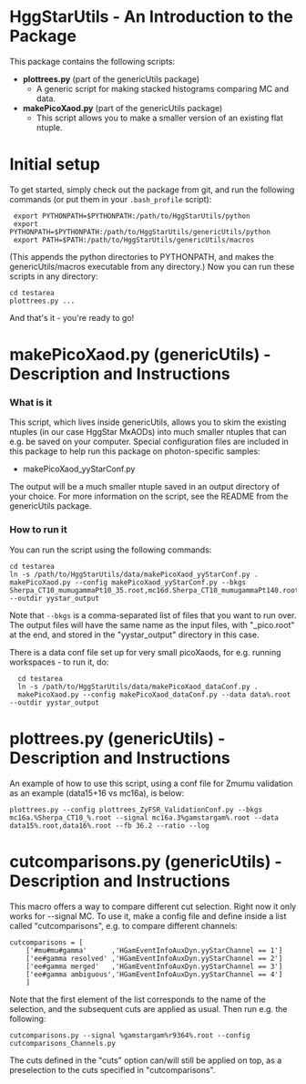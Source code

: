 HggStarUtils - An Introduction to the Package
================

This package contains the following scripts:

 - **plottrees.py** (part of the genericUtils package)
   - A generic script for making stacked histograms comparing MC and data.
 - **makePicoXaod.py** (part of the genericUtils package)
   - This script allows you to make a smaller version of an existing flat ntuple.

Initial setup
==================

To get started, simply check out the package from git, and run the following commands
(or put them in your `.bash_profile` script):

     export PYTHONPATH=$PYTHONPATH:/path/to/HggStarUtils/python
     export PYTHONPATH=$PYTHONPATH:/path/to/HggStarUtils/genericUtils/python
     export PATH=$PATH:/path/to/HggStarUtils/genericUtils/macros

(This appends the python directories to PYTHONPATH, and makes the genericUtils/macros executable from
any directory.) Now you can run these scripts in any directory:

    cd testarea
    plottrees.py ...

And that's it - you're ready to go!

**makePicoXaod.py** (genericUtils) - Description and Instructions
==================

### What is it

This script, which lives inside genericUtils,
allows you to skim the existing ntuples (in our case HggStar MxAODs)
into much smaller ntuples that can e.g. be saved on your computer. Special configuration files are
included in this package to help run this package on photon-specific samples:
 - makePicoXaod_yyStarConf.py

The output will be a much smaller ntuple saved in an output directory of your choice.
For more information on the script, see the README from the genericUtils package.

### How to run it

You can run the script using the following commands:

    cd testarea
    ln -s /path/to/HggStarUtils/data/makePicoXaod_yyStarConf.py .
    makePicoXaod.py --config makePicoXaod_yyStarConf.py --bkgs Sherpa_CT10_mumugammaPt10_35.root,mc16d.Sherpa_CT10_mumugammaPt140.root --outdir yystar_output
    
Note that `--bkgs` is a comma-separated list of files that you want to run over. The output
files will have the same name as the input files, with "_pico.root" at the end, and stored
in the "yystar_output" directory in this case.

There is a data conf file set up for very small picoXaods, for e.g. running workspaces - to run it, do:

      cd testarea
      ln -s /path/to/HggStarUtils/data/makePicoXaod_dataConf.py .
      makePicoXaod.py --config makePicoXaod_dataConf.py --data data%.root --outdir yystar_output

**plottrees.py** (genericUtils) - Description and Instructions
==================

An example of how to use this script, using a conf file for Zmumu validation as an example (data15+16 vs mc16a), is below:

    plottrees.py --config plottrees_ZyFSR_ValidationConf.py --bkgs mc16a.%Sherpa_CT10_%.root --signal mc16a.3%gamstargam%.root --data data15%.root,data16%.root --fb 36.2 --ratio --log

**cutcomparisons.py** (genericUtils) - Description and Instructions
==================

This macro offers a way to compare different cut selection. Right now it only works for --signal MC.
To use it, make a config file and define inside a list called "cutcomparisons", e.g. to compare
different channels:

    cutcomparisons = [
        ['#mu#mu#gamma'      ,'HGamEventInfoAuxDyn.yyStarChannel == 1']
        ['ee#gamma resolved' ,'HGamEventInfoAuxDyn.yyStarChannel == 2']
        ['ee#gamma merged'   ,'HGamEventInfoAuxDyn.yyStarChannel == 3']
        ['ee#gamma ambiguous','HGamEventInfoAuxDyn.yyStarChannel == 4']
        ]

Note that the first element of the list corresponds to the name of the selection, and the subsequent
cuts are applied as usual.
Then run e.g. the following:

    cutcomparisons.py --signal %gamstargam%r9364%.root --config cutcomparisons_Channels.py

The cuts defined in the "cuts" option can/will still be applied on top, as a preselection to the
cuts specified in "cutcomparisons".
